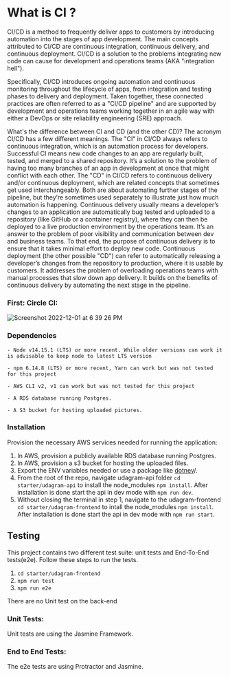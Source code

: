 # What is CI ?
CI/CD is a method to frequently deliver apps to customers by introducing automation into the stages of app development. The main concepts attributed to CI/CD are continuous integration, continuous delivery, and continuous deployment. CI/CD is a solution to the problems integrating new code can cause for development and operations teams (AKA "integration hell").

Specifically, CI/CD introduces ongoing automation and continuous monitoring throughout the lifecycle of apps, from integration and testing phases to delivery and deployment. Taken together, these connected practices are often referred to as a "CI/CD pipeline" and are supported by development and operations teams working together in an agile way with either a DevOps or site reliability engineering (SRE) approach.

What's the difference between CI and CD (and the other CD)?
The acronym CI/CD has a few different meanings. The "CI" in CI/CD always refers to continuous integration, which is an automation process for developers. Successful CI means new code changes to an app are regularly built, tested, and merged to a shared repository. It’s a solution to the problem of having too many branches of an app in development at once that might conflict with each other.
The "CD" in CI/CD refers to continuous delivery and/or continuous deployment, which are related concepts that sometimes get used interchangeably. Both are about automating further stages of the pipeline, but they’re sometimes used separately to illustrate just how much automation is happening.
Continuous delivery usually means a developer’s changes to an application are automatically bug tested and uploaded to a repository (like GitHub or a container registry), where they can then be deployed to a live production environment by the operations team. It’s an answer to the problem of poor visibility and communication between dev and business teams. To that end, the purpose of continuous delivery is to ensure that it takes minimal effort to deploy new code.
Continuous deployment (the other possible "CD") can refer to automatically releasing a developer’s changes from the repository to production, where it is usable by customers. It addresses the problem of overloading operations teams with manual processes that slow down app delivery. It builds on the benefits of continuous delivery by automating the next stage in the pipeline.



### First: Circle CI:

![Screenshot 2022-12-01 at 6 39 26 PM](https://user-images.githubusercontent.com/64021350/205122766-31a6adb4-aa20-4104-8ba6-930ae4fdf904.png)


### Dependencies

```
- Node v14.15.1 (LTS) or more recent. While older versions can work it is advisable to keep node to latest LTS version

- npm 6.14.8 (LTS) or more recent, Yarn can work but was not tested for this project

- AWS CLI v2, v1 can work but was not tested for this project

- A RDS database running Postgres.

- A S3 bucket for hosting uploaded pictures.

```

### Installation

Provision the necessary AWS services needed for running the application:

1. In AWS, provision a publicly available RDS database running Postgres. <Place holder for link to classroom article>
1. In AWS, provision a s3 bucket for hosting the uploaded files. <Place holder for tlink to classroom article>
1. Export the ENV variables needed or use a package like [dotnev](https://www.npmjs.com/package/dotenv)/.
1. From the root of the repo, navigate udagram-api folder `cd starter/udagram-api` to install the node_modules `npm install`. After installation is done start the api in dev mode with `npm run dev`.
1. Without closing the terminal in step 1, navigate to the udagram-frontend `cd starter/udagram-frontend` to intall the node_modules `npm install`. After installation is done start the api in dev mode with `npm run start`.

## Testing

This project contains two different test suite: unit tests and End-To-End tests(e2e). Follow these steps to run the tests.

1. `cd starter/udagram-frontend`
1. `npm run test`
1. `npm run e2e`

There are no Unit test on the back-end

### Unit Tests:

Unit tests are using the Jasmine Framework.

### End to End Tests:

The e2e tests are using Protractor and Jasmine.


